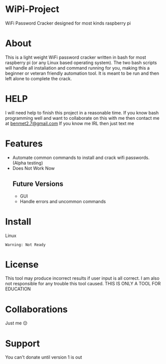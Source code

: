 # WiPi-Project
WiFi Password Cracker designed for most kinds raspberry pi

# About
This is a light weight WiFi password cracker written in bash for most raspberry pi (or any Linux based operating system). The two bash scripts will handle all instaliation and command running for you, making this a beginner or veteran friendly automation tool. It is meant to be run and then left alone to complete the crack.

# HELP
I will need help to finish this project in a reasonable time. If you know bash programming well and want to collaborate on this with me then contact me at benmet2.7@gmail.com
If you know me IRL then just text me

# Features
* Automate common commands to install and crack wifi passwords. (Alpha testing)
* Does Not Work Now
  ## Future Versions
  * GUI
  * Handle errors and uncommon commands

# Install
Linux
```
Warning: Not Ready
```

# License
This tool may produce incorrect results if user input is all correct. I am also not responsible for any trouble this tool caused. THIS IS ONLY A TOOL FOR EDUCATION

# Collaborations 
Just me 😔

# Support
You can't donate until version 1 is out
